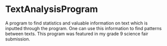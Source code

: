 # TextAnalysisProgram
A program to find statistics and valuable information on text which is inputted through the program. One can use this information to find patterns between texts. This program was featured in my grade 9 science fair submission.
